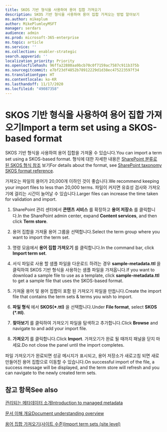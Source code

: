```yaml
---
title: SKOS 기반 형식을 사용하여 용어 집합 가져오기
description: SKOS 기반 형식을 사용하여 용어 집합 가져오는 방법 알아보기
ms.author: mikeplum
author: MikePlumleyMSFT
manager: serdars
audience: admin
ms.prod: microsoft-365-enterprise
ms.topic: article
ms.service: ''
ms.collection: enabler-strategic
search.appverid: ''
localization_priority: Priority
ms.openlocfilehash: 96ffa22880aa9bcb70c0f7159ac7587c911b375b
ms.sourcegitcommit: e7bf23df4852b78912229d1d38ec475223597f34
ms.translationtype: HT
ms.contentlocale: ko-KR
ms.lasthandoff: 11/17/2020
ms.locfileid: "49087358"
---
```

# <a name="import-a-term-set-using-a-skos-based-format"></a><span data-ttu-id="5153d-103">SKOS 기반 형식을 사용하여 용어 집합 가져오기</span><span class="sxs-lookup"><span data-stu-id="5153d-103">Import a term set using a SKOS-based format</span></span>

<span data-ttu-id="5153d-104">SKOS 기반 형식을 사용하여 용어 집합을 가져올 수 있습니다.</span><span class="sxs-lookup"><span data-stu-id="5153d-104">You can import a term set using a SKOS-based format.</span></span> <span data-ttu-id="5153d-105">형식에 대한 자세한 내용은 [SharePoint 분류로 된 SKOS 형식 참조](skos-format-reference.md) 보기</span><span class="sxs-lookup"><span data-stu-id="5153d-105">For details about the format, see [SharePoint taxonomy SKOS format reference](skos-format-reference.md).</span></span>

<span data-ttu-id="5153d-106">가져오는 파일의 용어가 20,000개 이하인 것이 좋습니다.</span><span class="sxs-lookup"><span data-stu-id="5153d-106">We recommend keeping your import files to less than 20,000 terms.</span></span> <span data-ttu-id="5153d-107">파일이 커지면 유효성 검사와 가져오기에 걸리는 시간이 늘어날 수 있습니다.</span><span class="sxs-lookup"><span data-stu-id="5153d-107">Larger files can increase the time taken for validation and import.</span></span>

1. <span data-ttu-id="5153d-108">SharePoint 관리 센터에서 **콘텐츠 서비스** 를 확장하고 **용어 저장소** 를 클릭합니다.</span><span class="sxs-lookup"><span data-stu-id="5153d-108">In the SharePoint admin center, expand **Content services**, and then click **Term store**.</span></span>

2. <span data-ttu-id="5153d-109">용어 집합을 가져올 용어 그룹을 선택합니다.</span><span class="sxs-lookup"><span data-stu-id="5153d-109">Select the term group where you want to import the term set.</span></span>

3. <span data-ttu-id="5153d-110">명령 모음에서 **용어 집합 가져오기** 를 클릭합니다.</span><span class="sxs-lookup"><span data-stu-id="5153d-110">In the command bar, click **Import term set**.</span></span>
 
4.  <span data-ttu-id="5153d-111">서식 파일로 사용 할 샘플 파일을 다운로드 하려는 경우 **sample-metadata.ttl** 을 클릭하여 SKOS 기반 형식을 사용하는 샘플 파일을 가져옵니다.</span><span class="sxs-lookup"><span data-stu-id="5153d-111">If you want to download a sample file to use as a template, click **sample-metadata.ttl** to get a sample file that uses the SKOS-based format.</span></span>
 
5.  <span data-ttu-id="5153d-112">가져올 용어 및 용어 집합이 포함 된 가져오기 파일을 만듭니다.</span><span class="sxs-lookup"><span data-stu-id="5153d-112">Create the import file that contains the term sets & terms you wish to import.</span></span>

6.  <span data-ttu-id="5153d-113">**파일 형식** 에서 **SKOS(\*.ttl)** 을 선택합니다.</span><span class="sxs-lookup"><span data-stu-id="5153d-113">Under **File format**, select **SKOS (\*.ttl)**.</span></span>

7.  <span data-ttu-id="5153d-114">**찾아보기** 를 클릭하여 가져오기 파일을 탐색하고 추가합니다.</span><span class="sxs-lookup"><span data-stu-id="5153d-114">Click **Browse** and navigate to and add your import file.</span></span>

8.  <span data-ttu-id="5153d-115">**가져오기** 를 클릭합니다.</span><span class="sxs-lookup"><span data-stu-id="5153d-115">Click **Import**.</span></span> <span data-ttu-id="5153d-116">가져오기가 완료 될 때까지 패널을 닫지 마세요.</span><span class="sxs-lookup"><span data-stu-id="5153d-116">Do not close the panel until the import completes.</span></span>

<span data-ttu-id="5153d-117">파일 가져오기가 완료되면 성공 메시지가 표시되고, 용어 저장소가 새로고침 되면 새로 만들어진 용어 집합으로 이동할 수 있습니다.</span><span class="sxs-lookup"><span data-stu-id="5153d-117">On successful import of the file, a success message will be displayed, and the term store will refresh and you can navigate to the newly created term sets.</span></span>

## <a name="see-also"></a><span data-ttu-id="5153d-118">참고 항목</span><span class="sxs-lookup"><span data-stu-id="5153d-118">See also</span></span>

[<span data-ttu-id="5153d-119">관리되는 메타데이터 소개</span><span class="sxs-lookup"><span data-stu-id="5153d-119">Introduction to managed metadata</span></span>](https://docs.microsoft.com/sharepoint/managed-metadata)

[<span data-ttu-id="5153d-120">문서 이해 개요</span><span class="sxs-lookup"><span data-stu-id="5153d-120">Document understanding overview</span></span>](document-understanding-overview.md)

[<span data-ttu-id="5153d-121">용어 집합 가져오기(사이트 수준)</span><span class="sxs-lookup"><span data-stu-id="5153d-121">Import term sets (site level)</span></span>](https://support.microsoft.com/office/168fbc86-7fce-4288-9a1f-b83fc3921c18)